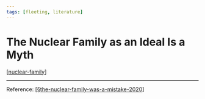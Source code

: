 ```yaml
---
tags: [fleeting, literature]
---
```


# The Nuclear Family as an Ideal Is a Myth

[[nuclear-family]]

---
Reference: [[§the-nuclear-family-was-a-mistake-2020]]

[//begin]: # "Autogenerated link references for markdown compatibility"
[nuclear-family]: nuclear-family "Nuclear Family"
[§the-nuclear-family-was-a-mistake-2020]: §the-nuclear-family-was-a-mistake-2020 "The Nuclear Family Was a Mistake (2020)"
[//end]: # "Autogenerated link references"